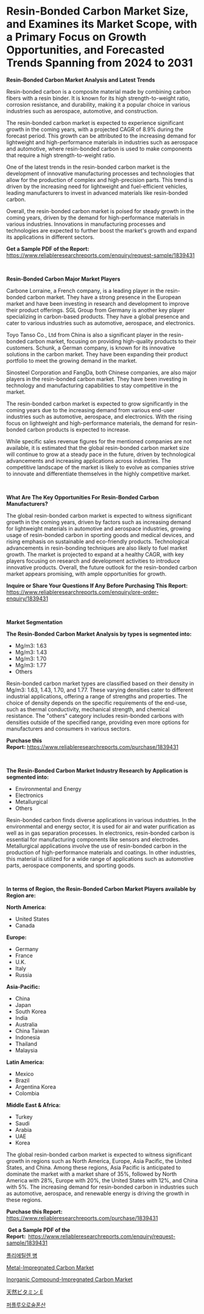 <p><h1>Resin-Bonded Carbon Market Size, and Examines its Market Scope, with a Primary Focus on Growth Opportunities, and Forecasted Trends Spanning from 2024 to 2031</h1></p><p><strong>Resin-Bonded Carbon Market Analysis and Latest Trends</strong></p>
<p><p>Resin-bonded carbon is a composite material made by combining carbon fibers with a resin binder. It is known for its high strength-to-weight ratio, corrosion resistance, and durability, making it a popular choice in various industries such as aerospace, automotive, and construction.</p><p>The resin-bonded carbon market is expected to experience significant growth in the coming years, with a projected CAGR of 8.9% during the forecast period. This growth can be attributed to the increasing demand for lightweight and high-performance materials in industries such as aerospace and automotive, where resin-bonded carbon is used to make components that require a high strength-to-weight ratio.</p><p>One of the latest trends in the resin-bonded carbon market is the development of innovative manufacturing processes and technologies that allow for the production of complex and high-precision parts. This trend is driven by the increasing need for lightweight and fuel-efficient vehicles, leading manufacturers to invest in advanced materials like resin-bonded carbon.</p><p>Overall, the resin-bonded carbon market is poised for steady growth in the coming years, driven by the demand for high-performance materials in various industries. Innovations in manufacturing processes and technologies are expected to further boost the market's growth and expand its applications in different sectors.</p></p>
<p><strong>Get a Sample PDF of the Report:&nbsp;</strong> <a href="https://www.reliableresearchreports.com/enquiry/request-sample/1839431">https://www.reliableresearchreports.com/enquiry/request-sample/1839431</a></p>
<p>&nbsp;</p>
<p><strong>Resin-Bonded Carbon Major Market Players</strong></p>
<p><p>Carbone Lorraine, a French company, is a leading player in the resin-bonded carbon market. They have a strong presence in the European market and have been investing in research and development to improve their product offerings. SGL Group from Germany is another key player specializing in carbon-based products. They have a global presence and cater to various industries such as automotive, aerospace, and electronics.</p><p>Toyo Tanso Co., Ltd from China is also a significant player in the resin-bonded carbon market, focusing on providing high-quality products to their customers. Schunk, a German company, is known for its innovative solutions in the carbon market. They have been expanding their product portfolio to meet the growing demand in the market.</p><p>Sinosteel Corporation and FangDa, both Chinese companies, are also major players in the resin-bonded carbon market. They have been investing in technology and manufacturing capabilities to stay competitive in the market.</p><p>The resin-bonded carbon market is expected to grow significantly in the coming years due to the increasing demand from various end-user industries such as automotive, aerospace, and electronics. With the rising focus on lightweight and high-performance materials, the demand for resin-bonded carbon products is expected to increase.</p><p>While specific sales revenue figures for the mentioned companies are not available, it is estimated that the global resin-bonded carbon market size will continue to grow at a steady pace in the future, driven by technological advancements and increasing applications across industries. The competitive landscape of the market is likely to evolve as companies strive to innovate and differentiate themselves in the highly competitive market.</p></p>
<p>&nbsp;</p>
<p><strong>What Are The Key Opportunities For Resin-Bonded Carbon Manufacturers?</strong></p>
<p><p>The global resin-bonded carbon market is expected to witness significant growth in the coming years, driven by factors such as increasing demand for lightweight materials in automotive and aerospace industries, growing usage of resin-bonded carbon in sporting goods and medical devices, and rising emphasis on sustainable and eco-friendly products. Technological advancements in resin-bonding techniques are also likely to fuel market growth. The market is projected to expand at a healthy CAGR, with key players focusing on research and development activities to introduce innovative products. Overall, the future outlook for the resin-bonded carbon market appears promising, with ample opportunities for growth.</p></p>
<p><strong>Inquire or Share Your Questions If Any Before Purchasing This Report:</strong> <a href="https://www.reliableresearchreports.com/enquiry/pre-order-enquiry/1839431">https://www.reliableresearchreports.com/enquiry/pre-order-enquiry/1839431</a></p>
<p>&nbsp;</p>
<p><strong>Market Segmentation</strong></p>
<p><strong>The Resin-Bonded Carbon Market Analysis by types is segmented into:</strong></p>
<p><ul><li>Mg/m3: 1.63</li><li>Mg/m3: 1.43</li><li>Mg/m3: 1.70</li><li>Mg/m3: 1.77</li><li>Others</li></ul></p>
<p><p>Resin-bonded carbon market types are classified based on their density in Mg/m3: 1.63, 1.43, 1.70, and 1.77. These varying densities cater to different industrial applications, offering a range of strengths and properties. The choice of density depends on the specific requirements of the end-use, such as thermal conductivity, mechanical strength, and chemical resistance. The "others" category includes resin-bonded carbons with densities outside of the specified range, providing even more options for manufacturers and consumers in various sectors.</p></p>
<p><strong>Purchase this Report:&nbsp;</strong><a href="https://www.reliableresearchreports.com/purchase/1839431">https://www.reliableresearchreports.com/purchase/1839431</a></p>
<p>&nbsp;</p>
<p><strong>The Resin-Bonded Carbon Market Industry Research by Application is segmented into:</strong></p>
<p><ul><li>Environmental and Energy</li><li>Electronics</li><li>Metallurgical</li><li>Others</li></ul></p>
<p><p>Resin-bonded carbon finds diverse applications in various industries. In the environmental and energy sector, it is used for air and water purification as well as in gas separation processes. In electronics, resin-bonded carbon is essential for manufacturing components like sensors and electrodes. Metallurgical applications involve the use of resin-bonded carbon in the production of high-performance materials and coatings. In other industries, this material is utilized for a wide range of applications such as automotive parts, aerospace components, and sporting goods.</p></p>
<p>&nbsp;</p>
<p><strong>In terms of Region, the Resin-Bonded Carbon Market Players available by Region are:</strong></p>
<p>
    <p> <strong> North America: </strong>
        <ul>
            <li>United States</li>
            <li>Canada</li>
        </ul>
        </p> 
    <p> <strong> Europe: </strong>
        <ul>
            <li>Germany</li>
            <li>France</li>
            <li>U.K.</li>
            <li>Italy</li>
            <li>Russia</li>
        </ul>
        </p> 
    <p> <strong> Asia-Pacific: </strong>
        <ul>
            <li>China</li>
            <li>Japan</li>
            <li>South Korea</li>
            <li>India</li>
            <li>Australia</li>
            <li>China Taiwan</li>
            <li>Indonesia</li>
            <li>Thailand</li>
            <li>Malaysia</li>
        </ul>
        </p> 
    <p> <strong> Latin America: </strong>
        <ul>
            <li>Mexico</li>
            <li>Brazil</li>
            <li>Argentina Korea</li>
            <li>Colombia</li>
        </ul>
        </p> 
    <p> <strong> Middle East & Africa: </strong>
        <ul>
            <li>Turkey</li>
            <li>Saudi</li>
            <li>Arabia</li>
            <li>UAE</li>
            <li>Korea</li>
        </ul>
    </p>
    </p>
<p><p>The global resin-bonded carbon market is expected to witness significant growth in regions such as North America, Europe, Asia Pacific, the United States, and China. Among these regions, Asia Pacific is anticipated to dominate the market with a market share of 35%, followed by North America with 28%, Europe with 20%, the United States with 12%, and China with 5%. The increasing demand for resin-bonded carbon in industries such as automotive, aerospace, and renewable energy is driving the growth in these regions.</p></p>
<p><strong>Purchase this Report: </strong><a href="https://www.reliableresearchreports.com/purchase/1839431">https://www.reliableresearchreports.com/purchase/1839431</a></p>
<p>&nbsp;<strong>Get a Sample PDF of the Report:&nbsp;&nbsp;</strong><a href="https://www.reliableresearchreports.com/enquiry/request-sample/1839431">https://www.reliableresearchreports.com/enquiry/request-sample/1839431</a></p>
<p><strong></strong></p>
<p><p><a href="https://medium.com/@koleledner/%ED%94%8C%EB%9D%BC%EC%8A%A4%ED%8B%B1-%EB%B3%91-%EC%8B%9C%EC%9E%A5-%EC%9D%B8%EC%82%AC%EC%9D%B4%ED%8A%B8-%EC%8B%9C%EC%9E%A5-%ED%8A%B8%EB%A0%8C%EB%93%9C-%EC%84%B1%EC%9E%A5-2024%EB%85%84%EB%B6%80%ED%84%B0-2031%EB%85%84%EA%B9%8C%EC%A7%80-%EC%98%88%EC%B8%A1-322b7064595e">폴리에틸렌 병</a></p><p><a href="https://github.com/changoleonlaverguenzanoexiste/Market-Research-Report-List-2/blob/main/metal-impregnated-carbon-market.md">Metal-Impregnated Carbon Market</a></p><p><a href="https://github.com/dimitrishawkinswaynenp91rgz/Market-Research-Report-List-1/blob/main/inorganic-compound-impregnated-carbon-market.md">Inorganic Compound-Impregnated Carbon Market</a></p><p><a href="https://medium.com/@isabeleterson7845/%E5%A4%A9%E7%84%B6%E3%83%93%E3%82%BF%E3%83%9F%E3%83%B3e%E5%B8%82%E5%A0%B4-2031%E5%B9%B4%E3%81%BE%E3%81%A7%E3%81%AE%E6%88%90%E5%8A%9F%E3%81%99%E3%82%8B%E3%83%93%E3%82%B8%E3%83%8D%E3%82%B9%E6%88%A6%E7%95%A5%E3%81%AE%E9%8D%B5%E3%82%92%E4%BA%88%E6%B8%AC-0367d784496d">天然ビタミン E</a></p><p><a href="https://medium.com/@koleledner/%ED%8D%BC%ED%94%8C%EB%A3%A8%EC%98%A4%EB%A1%9C%EC%88%A0%ED%8F%B0%EC%82%B0-%EC%8B%9C%EC%9E%A5-%EC%A0%90%EC%9C%A0%EC%9C%A8-%EC%A7%84%ED%99%94-%EB%B0%8F-%EC%8B%9C%EC%9E%A5-%EC%84%B1%EC%9E%A5-%ED%8A%B8%EB%A0%8C%EB%93%9C-2024-2031-2f831989e7bf">퍼플루오로술폰산</a></p></p>